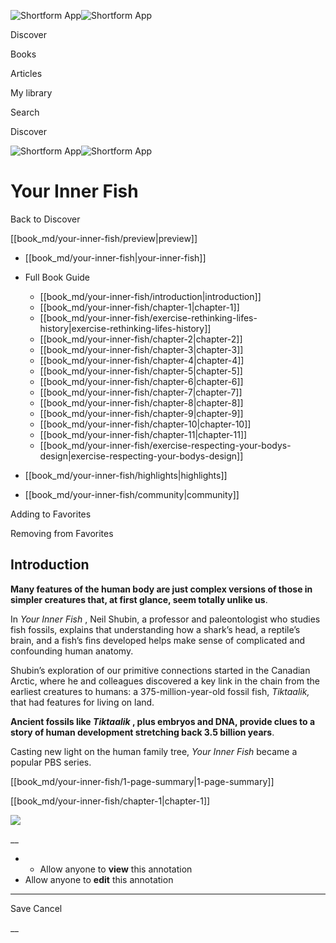 ![Shortform App](/img/logo.36a2399e.svg)![Shortform App](/img/logo-dark.70c1b072.svg)

Discover

Books

Articles

My library

Search

Discover

![Shortform App](/img/logo.36a2399e.svg)![Shortform App](/img/logo-dark.70c1b072.svg)

# Your Inner Fish

Back to Discover

[[book_md/your-inner-fish/preview|preview]]

  * [[book_md/your-inner-fish|your-inner-fish]]
  * Full Book Guide

    * [[book_md/your-inner-fish/introduction|introduction]]
    * [[book_md/your-inner-fish/chapter-1|chapter-1]]
    * [[book_md/your-inner-fish/exercise-rethinking-lifes-history|exercise-rethinking-lifes-history]]
    * [[book_md/your-inner-fish/chapter-2|chapter-2]]
    * [[book_md/your-inner-fish/chapter-3|chapter-3]]
    * [[book_md/your-inner-fish/chapter-4|chapter-4]]
    * [[book_md/your-inner-fish/chapter-5|chapter-5]]
    * [[book_md/your-inner-fish/chapter-6|chapter-6]]
    * [[book_md/your-inner-fish/chapter-7|chapter-7]]
    * [[book_md/your-inner-fish/chapter-8|chapter-8]]
    * [[book_md/your-inner-fish/chapter-9|chapter-9]]
    * [[book_md/your-inner-fish/chapter-10|chapter-10]]
    * [[book_md/your-inner-fish/chapter-11|chapter-11]]
    * [[book_md/your-inner-fish/exercise-respecting-your-bodys-design|exercise-respecting-your-bodys-design]]
  * [[book_md/your-inner-fish/highlights|highlights]]
  * [[book_md/your-inner-fish/community|community]]



Adding to Favorites 

Removing from Favorites 

## Introduction

**Many features of the human body are just complex versions of those in simpler creatures that, at first glance, seem totally unlike us**.

In _Your Inner Fish_ , Neil Shubin, a professor and paleontologist who studies fish fossils, explains that understanding how a shark’s head, a reptile’s brain, and a fish’s fins developed helps make sense of complicated and confounding human anatomy.

Shubin’s exploration of our primitive connections started in the Canadian Arctic, where he and colleagues discovered a key link in the chain from the earliest creatures to humans: a 375-million-year-old fossil fish, _Tiktaalik,_ that had features for living on land.

**Ancient fossils like _Tiktaalik_ , plus embryos and DNA, provide clues to a story of human development stretching back 3.5 billion years**.

Casting new light on the human family tree, _Your Inner Fish_ became a popular PBS series.

[[book_md/your-inner-fish/1-page-summary|1-page-summary]]

[[book_md/your-inner-fish/chapter-1|chapter-1]]

![](https://bat.bing.com/action/0?ti=56018282&Ver=2&mid=cb069cc3-b9db-460c-88db-6cbce86b2657&sid=72e6e650642c11eeb2dd2161d176fe8d&vid=72e70890642c11eeb72d79fe7b6df2c6&vids=0&msclkid=N&pi=0&lg=en-US&sw=800&sh=600&sc=24&nwd=1&tl=Shortform%20%7C%20Book&p=https%3A%2F%2Fwww.shortform.com%2Fapp%2Fbook%2Fyour-inner-fish%2Fintroduction&r=&lt=1345&evt=pageLoad&sv=1&rn=165129)

__

  *   * Allow anyone to **view** this annotation
  * Allow anyone to **edit** this annotation



* * *

Save Cancel

__



